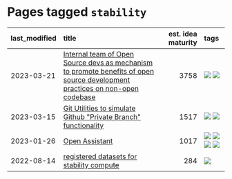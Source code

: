 # Pages tagged `stability`

|last_modified|title|est. idea maturity|tags
|:---|:---|---:|:---|
|2023-03-21|[Internal team of Open Source devs as mechanism to promote benefits of open source development practices on non-open codebase](../store_walker.md)|3758|[![](https://img.shields.io/badge/tag-experimental-379a95)](../tags/experimental.md) [![](https://img.shields.io/badge/tag-stability-8ce6fc)](../tags/stability.md)|
|2023-03-15|[Git Utilities to simulate Github "Private Branch" functionality](../git_private_branch_utils.md)|1517|[![](https://img.shields.io/badge/tag-stability-8ce6fc)](../tags/stability.md) [![](https://img.shields.io/badge/tag-tooling-3faa68)](../tags/tooling.md)|
|2023-01-26|[Open Assistant](../open-assistant.md)|1017|[![](https://img.shields.io/badge/tag-accessibility-945e60)](../tags/accessibility.md) [![](https://img.shields.io/badge/tag-publicgood-424c13)](../tags/publicgood.md) [![](https://img.shields.io/badge/tag-stability-8ce6fc)](../tags/stability.md) [![](https://img.shields.io/badge/tag-wip-8a3b70)](../tags/wip.md)|
|2022-08-14|[registered datasets for stability compute](../registered-datasets-for-sstability-compute.md)|284|[![](https://img.shields.io/badge/tag-stability-8ce6fc)](../tags/stability.md)|